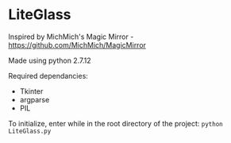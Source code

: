 # LiteGlass

Inspired by MichMich's Magic Mirror - https://github.com/MichMich/MagicMirror

Made using python 2.7.12

Required dependancies:
- Tkinter
- argparse
- PIL

To initialize, enter while in the root directory of the project:
`python LiteGlass.py`

